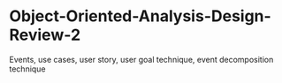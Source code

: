 # Object-Oriented-Analysis-Design-Review-2
Events, use cases, user story, user goal technique, event decomposition technique
